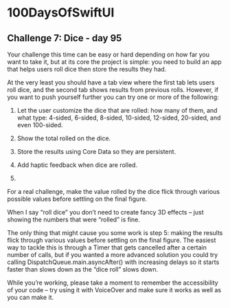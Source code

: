 # 100DaysOfSwiftUI
## Challenge 7: Dice - day 95
Your challenge this time can be easy or hard depending on how far you want to take it, but at its core the project is simple: you need to build an app that helps users roll dice then store the results they had.

At the very least you should have a tab view where the first tab lets users roll dice, and the second tab shows results from previous rolls. However, if you want to push yourself further you can try one or more of the following:

1. Let the user customize the dice that are rolled: how many of them, and what type: 4-sided, 6-sided, 8-sided, 10-sided, 12-sided, 20-sided, and even 100-sided.

2. Show the total rolled on the dice.

3. Store the results using Core Data so they are persistent.

4. Add haptic feedback when dice are rolled.
5.
For a real challenge, make the value rolled by the dice flick through various possible values before settling on the final figure.

When I say “roll dice” you don’t need to create fancy 3D effects – just showing the numbers that were “rolled” is fine.

The only thing that might cause you some work is step 5: making the results flick through various values before settling on the final figure. The easiest way to tackle this is through a Timer that gets cancelled after a certain number of calls, but if you wanted a more advanced solution you could try calling DispatchQueue.main.asyncAfter() with increasing delays so it starts faster than slows down as the “dice roll” slows down.

While you’re working, please take a moment to remember the accessibility of your code – try using it with VoiceOver and make sure it works as well as you can make it.
